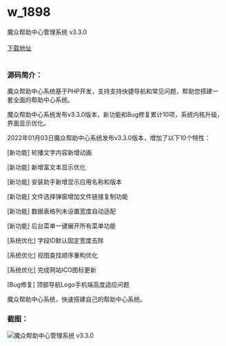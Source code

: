 # w_1898
魔众帮助中心管理系统 v3.3.0
<br/></br>
[下载地址](https://www.uuid2.com/1898.html "下载地址")
<br/></br>
<h3>源码简介：</h3>
<p>魔众帮助中心系统基于PHP开发，支持支持快捷导航和常见问题，帮助您搭建一套全面的帮助中心系统。<p>
<p>魔众帮助中心系统发布v3.3.0版本，新功能和Bug修复累计10项，系统内核升级，界面显示优化。<p>
<p>2022年01月03日魔众帮助中心系统发布v3.3.0版本，增加了以下10个特性：<p>
<p>[新功能] 轮播文字内容新增动画<p>
<p>[新功能] 新增富文本显示优化<p>
<p>[新功能] 安装助手新增显示应用名称和版本<p>
<p>[新功能] 文件选择弹窗增加文件链接复制功能<p>
<p>[新功能] 数据表格列未设置宽度自动适配<p>
<p>[新功能] 后台菜单一键展开所有菜单功能<p>
<p>[系统优化] 字段ID默认固定宽度去除<p>
<p>[系统优化] 视图查找顺序重构优化<p>
<p>[系统优化] 完成网站ICO图标更新<p>
<p>[Bug修复] 顶部导航Logo手机端高度适应问题<p>
<p>魔众帮助中心系统，快速搭建自己的帮助中心系统。<p>
<h3>截图：</h3>
<img src="https://www.uuid2.com/wp-content/uploads/img/202203/9cd888b664.png" alt="魔众帮助中心管理系统 v3.3.0">

